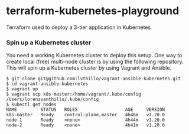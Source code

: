# terraform-kubernetes-playground
Terraform used to deploy a 3-tier application in Kubernetes


### Spin up a Kubernetes cluster
You need a working Kubernetes cluster to deploy this setup.
One way to create local (free) multi-node cluster is by using the following repository.
This will spin up a Kubernetes cluster by using Vagrant and Ansible.

```
$ git clone git@github.com:lvthillo/vagrant-ansible-kubernetes.git
$ cd vagrant-ansible-kubernetes
$ vagrant up
$ vagrant scp k8s-master:/home/vagrant/.kube/config /Users/lorenzvanthillo/.kube/config
$ kubectl get nodes
NAME         STATUS   ROLES                  AGE     VERSION
k8s-master   Ready    control-plane,master   4h46m   v1.20.0
node-1       Ready    <none>                 4h44m   v1.20.0
node-2       Ready    <none>                 4h41m   v1.20.0
```


```